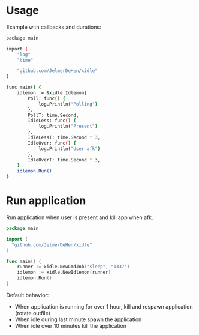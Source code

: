 # Usage

Example with callbacks and durations:

```sh
package main

import (
	"log"
	"time"

	"github.com/JelmerDeHen/xidle"
)

func main() {
	idlemon := &xidle.Idlemon{
		Poll: func() {
			log.Println("Polling")
		},
		PollT: time.Second,
		IdleLess: func() {
			log.Println("Present")
		},
		IdleLessT: time.Second * 3,
		IdleOver: func() {
			log.Println("User afk")
		},
		IdleOverT: time.Second * 3,
	}
	idlemon.Run()
}
```

# Run application

Run application when user is present and kill app when afk.

```go
package main

import (
  "github.com/JelmerDeHen/xidle"
)

func main() {
	runner := xidle.NewCmdJob("sleep", "1337")
	idlemon := xidle.NewIdlemon(runner)
	idlemon.Run()
}
```

Default behavior:
- When application is running for over 1 hour, kill and respawn application (rotate outfile)
- When idle during last minute spawn the application
- When idle over 10 minutes kill the application

